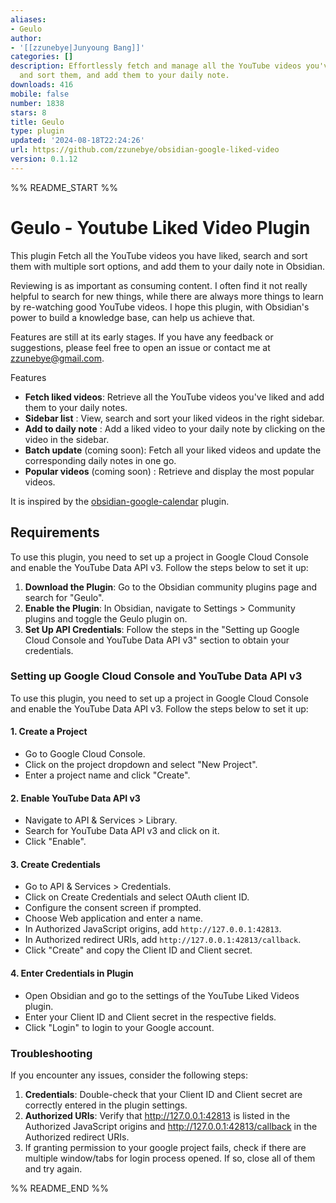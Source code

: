 ```yaml
---
aliases:
- Geulo
author:
- '[[zzunebye|Junyoung Bang]]'
categories: []
description: Effortlessly fetch and manage all the YouTube videos you've liked, search
  and sort them, and add them to your daily note.
downloads: 416
mobile: false
number: 1838
stars: 8
title: Geulo
type: plugin
updated: '2024-08-18T22:24:26'
url: https://github.com/zzunebye/obsidian-google-liked-video
version: 0.1.12
---
```


%% README_START %%

# Geulo - Youtube Liked Video Plugin


This plugin Fetch all the YouTube videos you have liked, search and sort them with multiple sort options, and add them to your daily note in Obsidian.

Reviewing is as important as consuming content. I often find it not really helpful to search for new things, while there are always more things to learn by re-watching good YouTube videos. I hope this plugin, with Obsidian's power to build a knowledge base, can help us achieve that.

Features are still at its early stages. If you have any feedback or suggestions, please feel free to open an issue or contact me at [zzunebye@gmail.com](mailto:zzunebye@gmail.com).


Features
- **Fetch liked videos**: Retrieve all the YouTube videos you've liked and add them to your daily notes.
- **Sidebar list** : View, search and sort your liked videos in the right sidebar.
- **Add to daily note** : Add a liked video to your daily note by clicking on the video in the sidebar.
- **Batch update** (coming soon): Fetch all your liked videos and update the corresponding daily notes in one go.
- **Popular videos** (coming soon) : Retrieve and display the most popular videos.

It is inspired by the [obsidian-google-calendar](https://github.com/YukiGasai/obsidian-google-calendar) plugin.

## Requirements

To use this plugin, you need to set up a project in Google Cloud Console and enable the YouTube Data API v3. Follow the steps below to set it up:

1. **Download the Plugin**: Go to the Obsidian community plugins page and search for "Geulo".
2. **Enable the Plugin**: In Obsidian, navigate to Settings > Community plugins and toggle the Geulo plugin on.
3. **Set Up API Credentials**: Follow the steps in the "Setting up Google Cloud Console and YouTube Data API v3" section to obtain your credentials.

### Setting up Google Cloud Console and YouTube Data API v3

To use this plugin, you need to set up a project in Google Cloud Console and enable the YouTube Data API v3. Follow the steps below to set it up:

#### 1. Create a Project

* Go to Google Cloud Console.
* Click on the project dropdown and select "New Project".
* Enter a project name and click "Create".

#### 2. Enable YouTube Data API v3

* Navigate to API & Services > Library.
* Search for YouTube Data API v3 and click on it.
* Click "Enable".

#### 3. Create Credentials

* Go to API & Services > Credentials.
* Click on Create Credentials and select OAuth client ID.
* Configure the consent screen if prompted.
* Choose Web application and enter a name.
* In Authorized JavaScript origins, add `http://127.0.0.1:42813`.
* In Authorized redirect URIs, add `http://127.0.0.1:42813/callback`.
* Click "Create" and copy the Client ID and Client secret.

#### 4. Enter Credentials in Plugin

* Open Obsidian and go to the settings of the YouTube Liked Videos plugin.
* Enter your Client ID and Client secret in the respective fields.
* Click "Login" to login to your Google account.

### Troubleshooting

If you encounter any issues, consider the following steps:
1. **Credentials**: Double-check that your Client ID and Client secret are correctly entered in the plugin settings.
2. **Authorized URIs**: Verify that http://127.0.0.1:42813 is listed in the Authorized JavaScript origins and http://127.0.0.1:42813/callback in the Authorized redirect URIs.
3. If granting permission to your google project fails, check if there are multiple window/tabs for login process opened. If so, close all of them and try again.



%% README_END %%